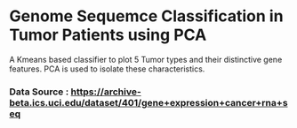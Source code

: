 # Genome Sequemce Classification in Tumor Patients using PCA

A Kmeans based classifier to plot 5 Tumor types and their distinctive gene features. PCA is used to isolate these characteristics.

### Data Source : https://archive-beta.ics.uci.edu/dataset/401/gene+expression+cancer+rna+seq
